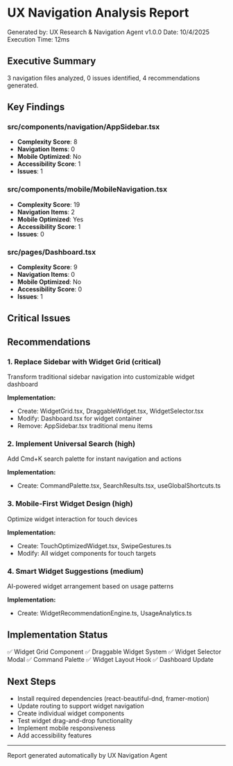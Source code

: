 # UX Navigation Analysis Report
Generated by: UX Research & Navigation Agent v1.0.0
Date: 10/4/2025
Execution Time: 12ms

## Executive Summary
3 navigation files analyzed, 0 issues identified, 4 recommendations generated.

## Key Findings

### src/components/navigation/AppSidebar.tsx
- **Complexity Score**: 8
- **Navigation Items**: 0
- **Mobile Optimized**: No
- **Accessibility Score**: 1
- **Issues**: 1

### src/components/mobile/MobileNavigation.tsx
- **Complexity Score**: 19
- **Navigation Items**: 2
- **Mobile Optimized**: Yes
- **Accessibility Score**: 1
- **Issues**: 0

### src/pages/Dashboard.tsx
- **Complexity Score**: 9
- **Navigation Items**: 0
- **Mobile Optimized**: No
- **Accessibility Score**: 0
- **Issues**: 1


## Critical Issues


## Recommendations

### 1. Replace Sidebar with Widget Grid (critical)
Transform traditional sidebar navigation into customizable widget dashboard

**Implementation:**
- Create: WidgetGrid.tsx, DraggableWidget.tsx, WidgetSelector.tsx
- Modify: Dashboard.tsx for widget container
- Remove: AppSidebar.tsx traditional menu items

### 2. Implement Universal Search (high)
Add Cmd+K search palette for instant navigation and actions

**Implementation:**
- Create: CommandPalette.tsx, SearchResults.tsx, useGlobalShortcuts.ts



### 3. Mobile-First Widget Design (high)
Optimize widget interaction for touch devices

**Implementation:**
- Create: TouchOptimizedWidget.tsx, SwipeGestures.ts
- Modify: All widget components for touch targets


### 4. Smart Widget Suggestions (medium)
AI-powered widget arrangement based on usage patterns

**Implementation:**
- Create: WidgetRecommendationEngine.ts, UsageAnalytics.ts




## Implementation Status
✅ Widget Grid Component
✅ Draggable Widget System
✅ Widget Selector Modal
✅ Command Palette
✅ Widget Layout Hook
✅ Dashboard Update

## Next Steps
- Install required dependencies (react-beautiful-dnd, framer-motion)
- Update routing to support widget navigation
- Create individual widget components
- Test widget drag-and-drop functionality
- Implement mobile responsiveness
- Add accessibility features

---
Report generated automatically by UX Navigation Agent
